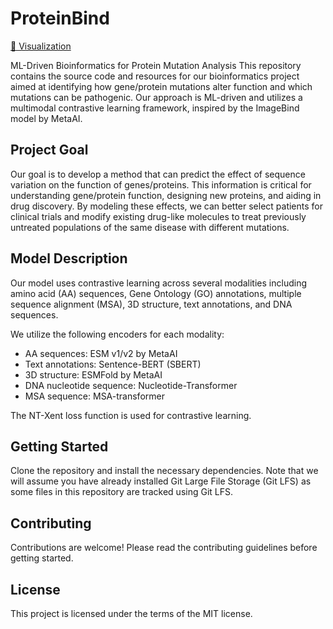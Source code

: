 # ProteinBind

[🤗 Visualization](https://huggingface.co/spaces/BIOML-SVM/SVM)

ML-Driven Bioinformatics for Protein Mutation Analysis
This repository contains the source code and resources for our bioinformatics project aimed at identifying how gene/protein mutations alter function and which mutations can be pathogenic. Our approach is ML-driven and utilizes a multimodal contrastive learning framework, inspired by the ImageBind model by MetaAI.

## Project Goal

Our goal is to develop a method that can predict the effect of sequence variation on the function of genes/proteins. This information is critical for understanding gene/protein function, designing new proteins, and aiding in drug discovery. By modeling these effects, we can better select patients for clinical trials and modify existing drug-like molecules to treat previously untreated populations of the same disease with different mutations.

## Model Description

Our model uses contrastive learning across several modalities including amino acid (AA) sequences, Gene Ontology (GO) annotations, multiple sequence alignment (MSA), 3D structure, text annotations, and DNA sequences.

We utilize the following encoders for each modality:

- AA sequences: ESM v1/v2 by MetaAI
- Text annotations: Sentence-BERT (SBERT)
- 3D structure: ESMFold by MetaAI
- DNA nucleotide sequence: Nucleotide-Transformer
- MSA sequence: MSA-transformer


The NT-Xent loss function is used for contrastive learning.

## Getting Started

Clone the repository and install the necessary dependencies. Note that we will assume you have already installed Git Large File Storage (Git LFS) as some files in this repository are tracked using Git LFS.


## Contributing
Contributions are welcome! Please read the contributing guidelines before getting started.

## License

This project is licensed under the terms of the MIT license.